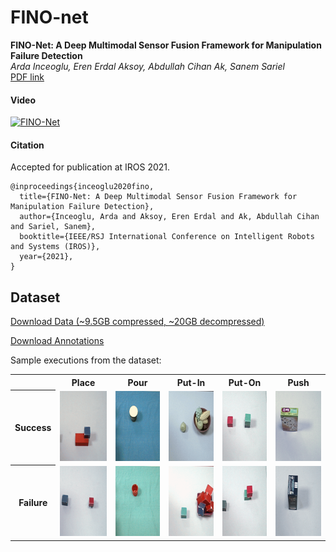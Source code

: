 # FINO-net

**FINO-Net: A Deep Multimodal Sensor Fusion Framework for Manipulation Failure Detection** <br>
*Arda Inceoglu, Eren Erdal Aksoy, Abdullah Cihan Ak, Sanem Sariel* <br>
[PDF link](https://arxiv.org/pdf/2011.05817.pdf)

#### Video
[![FINO-Net](https://img.youtube.com/vi/G_XYHcRstYg/0.jpg)](https://www.youtube.com/watch?v=G_XYHcRstYg)


#### Citation
Accepted for publication at IROS 2021.
```
@inproceedings{inceoglu2020fino,
  title={FINO-Net: A Deep Multimodal Sensor Fusion Framework for Manipulation Failure Detection},
  author={Inceoglu, Arda and Aksoy, Eren Erdal and Ak, Abdullah Cihan and Sariel, Sanem},
  booktitle={IEEE/RSJ International Conference on Intelligent Robots and Systems (IROS)},
  year={2021},
}
```

## Dataset
[Download Data (~9.5GB compressed, ~20GB decompressed)](https://air.cs.itu.edu.tr/data/finonet_dataset.zip)

[Download Annotations](https://github.com/ardai/fino-net/raw/main/annotation.zip)

Sample executions from the dataset:

<table style="width:100%">
    <tr>
        <th></th><th>Place</th><th>Pour</th><th>Put-In</th><th>Put-On</th><th>Push</th>
    </tr>
    <tr>
        <th>Success</th> 
        <td><img src="https://raw.githubusercontent.com/ardai/fino-net/main/assets/place_s.gif" width="112" height="112"/></td>
        <td><img src="https://raw.githubusercontent.com/ardai/fino-net/main/assets/pour_s.gif" width="112" height="112"/></td> 
        <td><img src="https://raw.githubusercontent.com/ardai/fino-net/main/assets/put_in_s.gif" width="112" height="112"/></td> 
        <td><img src="https://raw.githubusercontent.com/ardai/fino-net/main/assets/put_on_s.gif" width="112" height="112"/></td> 
        <td><img src="https://raw.githubusercontent.com/ardai/fino-net/main/assets/push_s.gif" width="112" height="112"/></td>
    </tr>
    <tr>
        <th>Failure</th> 
        <td><img src="https://raw.githubusercontent.com/ardai/fino-net/main/assets/place_f.gif" width="112" height="112"/></td> 
        <td><img src="https://raw.githubusercontent.com/ardai/fino-net/main/assets/pour_f.gif" width="112" height="112"/></td>
        <td><img src="https://raw.githubusercontent.com/ardai/fino-net/main/assets/put_in_f.gif" width="112" height="112"/></td> 
        <td><img src="https://raw.githubusercontent.com/ardai/fino-net/main/assets/put_on_f.gif" width="112" height="112"/></td>
        <td><img src="https://raw.githubusercontent.com/ardai/fino-net/main/assets/push_f.gif" width="112" height="112"/></td>
    </tr>
</table>
